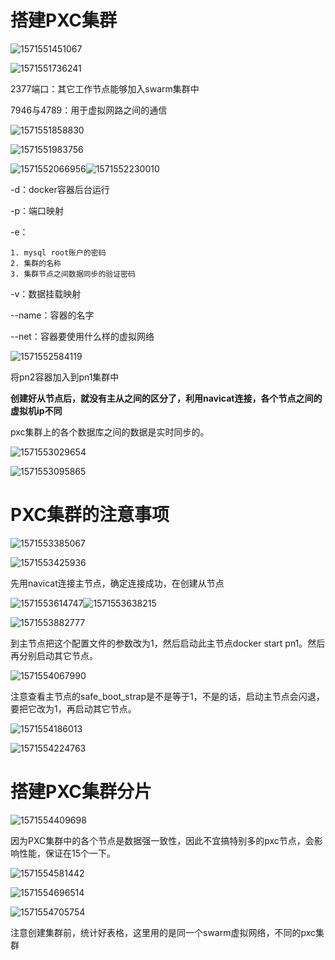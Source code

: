 # 搭建PXC集群

![1571551451067](.\数据库集群2.assets\1571551451067.png)

![1571551736241](.\数据库集群2.assets\1571551736241.png)

2377端口：其它工作节点能够加入swarm集群中

7946与4789：用于虚拟网路之间的通信

![1571551858830](.\数据库集群2.assets\1571551858830.png)

![1571551983756](.\数据库集群2.assets\1571551983756.png)

![1571552066956](.\数据库集群2.assets\1571552066956.png)![1571552230010](.\数据库集群2.assets\1571552230010.png)

-d：docker容器后台运行

-p：端口映射

-e：

	1. mysql root账户的密码
 	2. 集群的名称
 	3. 集群节点之间数据同步的验证密码

-v：数据挂载映射

--name：容器的名字

--net：容器要使用什么样的虚拟网络



![1571552584119](.\数据库集群2.assets\1571552584119.png)

将pn2容器加入到pn1集群中

**创建好从节点后，就没有主从之间的区分了，利用navicat连接，各个节点之间的虚拟机ip不同**

pxc集群上的各个数据库之间的数据是实时同步的。

![1571553029654](.\数据库集群2.assets\1571553029654.png)

![1571553095865](.\数据库集群2.assets\1571553095865.png)



# PXC集群的注意事项

![1571553385067](.\数据库集群2.assets\1571553385067.png)

![1571553425936](.\数据库集群2.assets\1571553425936.png)

先用navicat连接主节点，确定连接成功，在创建从节点

![1571553614747](.\数据库集群2.assets\1571553614747.png)![1571553638215](.\数据库集群2.assets\1571553638215.png)

![1571553882777](.\数据库集群2.assets\1571553882777.png)

到主节点把这个配置文件的参数改为1，然后启动此主节点docker start pn1。然后再分别启动其它节点。

![1571554067990](.\数据库集群2.assets\1571554067990.png)

注意查看主节点的safe_boot_strap是不是等于1，不是的话，启动主节点会闪退，要把它改为1，再启动其它节点。

![1571554186013](.\数据库集群2.assets\1571554186013.png)

![1571554224763](.\数据库集群2.assets\1571554224763.png)

# 搭建PXC集群分片

![1571554409698](.\数据库集群2.assets\1571554409698.png)

因为PXC集群中的各个节点是数据强一致性，因此不宜搞特别多的pxc节点，会影响性能，保证在15个一下。

![1571554581442](.\数据库集群2.assets\1571554581442.png)

![1571554696514](.\数据库集群2.assets\1571554696514.png)

![1571554705754](.\数据库集群2.assets\1571554705754.png)

注意创建集群前，统计好表格，这里用的是同一个swarm虚拟网络，不同的pxc集群



